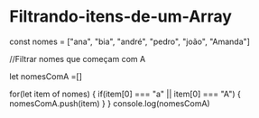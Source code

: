 # Filtrando-itens-de-um-Array
const nomes = ["ana", "bia", "andré", "pedro", "joão", "Amanda"]

//Filtrar nomes que começam com A

let nomesComA =[]

for(let item of nomes) {
  if(item[0] === "a" || item[0] === "A") {
    nomesComA.push(item)
  }
}
console.log(nomesComA)
